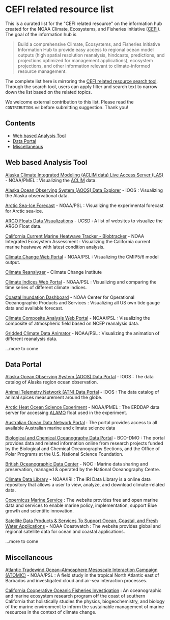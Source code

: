 # CEFI related resource list

This is a curated list for the "CEFI related resource" on the information hub created for the NOAA Climate, Ecosystems, and Fisheries Initiative ([CEFI](https://www.fisheries.noaa.gov/topic/climate-change/climate,-ecosystems,-and-fisheries)). 
The goal of the information hub is

 > Build a comprehensive Climate, Ecosystems, and Fisheries Initiative Information Hub to provide easy access to regional ocean model outputs (high spatial resolution reanalysis, hindcasts, predictions, and projections optimized for management applications), ecosystem projections, and other information relevant to climate-informed resource management.

The complete list here is mirroring the [CEFI related resource search tool](https://psl.noaa.gov/data/fisheries/). Through the search tool, users can apply filter and search text to narrow down the list based on the related topics. 

We welcome external contribution to this list. Please read the `CONTRIBUTION.md` before submitting suggestion. Thank you!

## Contents
- [Web based Analysis Tool](#analysis-tool)
- [Data Portal](#data-portal)
- [Miscellaneous](#miscellaneous)

## Web based Analysis Tool
[Alaska Climate Integrated Modeling (ACLIM data) Live Access Server (LAS)](https://data.pmel.noaa.gov/aclim/las/UI.html) - NOAA/PMEL : Visualizing the [ACLIM](https://www.fisheries.noaa.gov/alaska/ecosystems/alaska-climate-integrated-modeling-project) data.

[Alaska Ocean Observing System (AOOS) Data Explorer](http://portal.aoos.org/) - IOOS : Visualizing the Alaska observational data.

[Arctic Sea-Ice Forecast](https://psl.noaa.gov/forecasts/seaice/) - NOAA/PSL : Visualizing the experimental forecast for Arctic sea-ice. 

[ARGO Floats Data Visualizations](https://argo.ucsd.edu/data/data-visualizations/) - UCSD : A list of websites to visualize the ARGO Float data. 

[California Current Marine Heatwave Tracker - Blobtracker](https://www.integratedecosystemassessment.noaa.gov/regions/california-current/california-current-marine-heatwave-tracker-blobtracker) - NOAA Integrated Ecosystem Assessment : Visualizing the California current marine heatwave with latest condition analysis. 

[Climate Change Web Portal](https://psl.noaa.gov/ipcc/) - NOAA/PSL : Visualizing the CMIP5/6 model output.

[Climate Reanalyzer](https://climatereanalyzer.org) - Climate Change Institute

[Climate Indices Web Portal](https://psl.noaa.gov/gcos_wgsp/Timeseries/Plot/) - NOAA/PSL : Visualizing and comparing the time series of different climate indices.

[Coastal Inundation Dashboard](https://tidesandcurrents.noaa.gov/inundationdb/) - NOAA Center for Operational Oceanographic Products and Services : Visualizing all US own tide gauge data and available forecast.

[Climate Composite Analysis Web Portal](https://psl.noaa.gov/data/composites/) - NOAA/PSL : Visualizing the composite of atmospheric field based on NCEP reanalysis data. 

[Gridded Climate Data Animator](https://psl.noaa.gov/data/animation/) - NOAA/PSL : Visualizing the animation of different reanalysis data.

...more to come


## Data Portal
[Alaska Ocean Observing System (AOOS) Data Portal](https://portal.aoos.org/#search?type_group=all&page=1) - IOOS : The data catalog of Alaska region ocean observation.

[Animal Telemetry Network (ATN) Data Portal](https://portal.atn.ioos.us/#search?type_group=all&page=1) - IOOS : The data catalog of animal spices measurement around the globe.

[Arctic Heat Ocean Science Experiment](https://data.pmel.noaa.gov/alamo/erddap/index.html) - NOAA/PMEL : The ERDDAP data server for accessing [ALAMO](https://alamo.whoi.edu/about/) float used in the experiment.

[Australian Ocean Data Network Portal](https://portal.aodn.org.au/) : The portal provides access to all available Australian marine and climate science data 

[Biological and Chemical Oceanography Data Portal](https://www.bco-dmo.org/) - BCO-DMO : The portal provides data and related information online from research projects funded by the Biological and Chemical Oceanography Sections, and the Office of Polar Programs at the U.S. National Science Foundation.

[British Oceanographic Data Center](https://www.bodc.ac.uk/) - NOC : Marine data sharing and preservation, managed & operated by the National Oceanography Centre.

[Climate Data Library](http://iridl.ldeo.columbia.edu/) - NOAA/IRI : The IRI Data Library is a online data repository that allows a user to view, analyze, and download climate-related data.

[Copernicus Marine Service](https://marine.copernicus.eu/) : The website provides free and open marine data and services to enable marine policy, implementation, support Blue growth and scientific innovation.

[Satellite Data Products & Services To Support Ocean, Coastal, and Fresh Water Applications](https://coastwatch.noaa.gov/cwn/products.html) - NOAA Coastwatch : The website provides global and regional satellite data for ocean and coastal applications. 

...more to come


## Miscellaneous
[Atlantic Tradewind Ocean–Atmosphere Mesoscale Interaction Campaign (ATOMIC)](https://psl.noaa.gov/atomic/) - NOAA/PSL : A field study in the tropical North Atlantic east of Barbados and investigated cloud and air-sea interaction processes. 

[California Cooperative Oceanic Fisheries Investigation](https://calcofi.org/) : An oceanographic and marine ecosystem research program off the coast of southern California that holistically studies the physics, biogeochemistry, and biology of the marine environment to inform the sustainable management of marine resources in the context of climate change.


